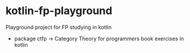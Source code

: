 # kotlin-fp-playground

Playground project for FP studying in kotlin 

- package ctfp -> Category Theory for programmers book exercises in kotlin
